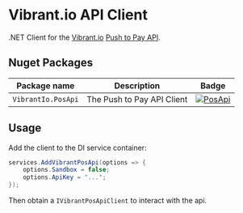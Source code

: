 ﻿# Vibrant.io API Client

.NET Client for the [Vibrant.io](https://vibrant.io) [Push to Pay API](https://pos.api.vibrant.app/docs).

## Nuget Packages

| Package name                      | Description				    | Badge |
|-----------------------------------|-------------------------------|-------|
| `VibrantIo.PosApi`                | The Push to Pay API Client    | [![PosApi](https://img.shields.io/nuget/vpre/VibrantIo.PosApi.svg)](https://www.nuget.org/packages/VibrantIo.PosApi) |

## Usage

Add the client to the DI service container:

```C#
services.AddVibrantPosApi(options => {
    options.Sandbox = false;
    options.ApiKey = "...";
});
```

Then obtain a `IVibrantPosApiClient` to interact with the api.